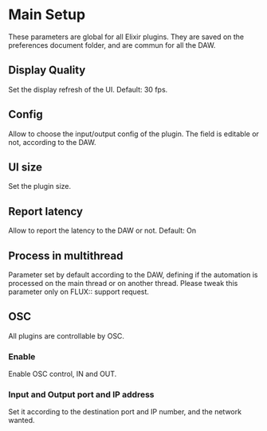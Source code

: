 # Main Setup

These parameters are global for all Elixir plugins. 
They are saved on the preferences document folder, and are commun for all the DAW. 

## Display Quality

Set the display refresh of the UI.
Default: 30 fps.

## Config

Allow to choose the input/output config of the plugin.
The field is editable or not, according to the DAW.

## UI size

Set the plugin size.

## Report latency

Allow to report the latency to the DAW or not.
Default: On

## Process in multithread

Parameter set by default according to the DAW, defining if the automation is processed on the main thread or on another thread.
Please tweak this parameter only on FLUX:: support request.  

## OSC

All plugins are controllable by OSC.

### Enable
Enable OSC control, IN and OUT.

### Input and Output port and IP address

Set it according to the destination port and IP number, and the network wanted.

<!-- ### Use Inst. in command

??????  -->